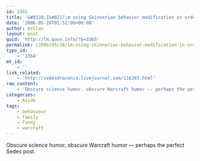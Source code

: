 ```yaml
---
id: 3365
title: '&#8220;I&#8217;m using Skinnerian behavior modification in order to increase my effectiveness as a Skinner!&#8221;'
date: '2006-05-28T01:52:00+00:00'
author: Kellan
layout: post
guid: 'http://lm.quxx.info/?p=3365'
permalink: /2006/05/28/im-using-skinnerian-behavior-modification-in-order-to-increase-my-effectiveness-as-a-skinner/
typo_id:
    - '3364'
mt_id:
    - ''
link_related:
    - 'http://sedesdraconis.livejournal.com/116267.html'
raw_content:
    - 'Obscure science humor, obscure Warcraft humor -- perhaps the perfect Sedes post.'
categories:
    - Aside
tags:
    - behaviour
    - family
    - funny
    - warcraft
---
```


Obscure science humor, obscure Warcraft humor — perhaps the perfect Sedes post.